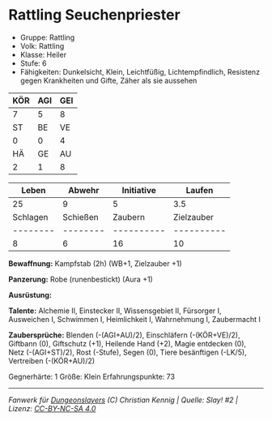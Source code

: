 # Rattling Seuchenpriester  
- Gruppe: Rattling  
- Volk: Rattling  
- Klasse: Heiler  
- Stufe: 6  
- Fähigkeiten: Dunkelsicht, Klein, Leichtfüßig, Lichtempfindlich, Resistenz gegen Krankheiten und Gifte, Zäher als sie aussehen  


| KÖR | AGI | GEI |  
| --- | --- | --- |  
| 7   | 5   | 8   |
| ST  | BE  | VE  |  
| 0   | 0   | 4   |
| HÄ  | GE  | AU  |  
| 2   | 1   | 8   |


| Leben    | Abwehr   | Initiative | Laufen     |
| -------- | -------- | ---------- | ---------- |
| 25       | 9        | 5          | 3.5        |
| Schlagen | Schießen | Zaubern    | Zielzauber |
| -------- | -------- | ---------- | ---------- |
| 8        | 6        | 16         | 10         |

**Bewaffnung:**
Kampfstab (2h) (WB+1, Zielzauber +1)

**Panzerung:**
Robe (runenbestickt) (Aura +1)

**Ausrüstung:**


**Talente:**
Alchemie II, Einstecker II, Wissensgebiet II, Fürsorger I, Ausweichen I, Schwimmen I, Heimlichkeit I, Wahrnehmung I, Zaubermacht I

**Zaubersprüche:**
Blenden (-(AGI+AU)/2), Einschläfern (-(KÖR+VE)/2), Giftbann (0), Giftschutz (+1), Heilende Hand (+2), Magie entdecken (0), Netz (-(AGI+ST)/2), Rost (-Stufe), Segen (0), Tiere besänftigen (-LK/5), Vertreiben (-(KÖR+AU)/2)

Gegnerhärte: 1
Größe: Klein
Erfahrungspunkte: 73



___
*Fanwerk für [Dungeonslayers](https://www.dungeonslayers.net/) (C) Christian Kennig | Quelle: Slay! #2 | Lizenz: [CC-BY-NC-SA 4.0](https://creativecommons.org/licenses/by-nc-sa/4.0/deed.de)*